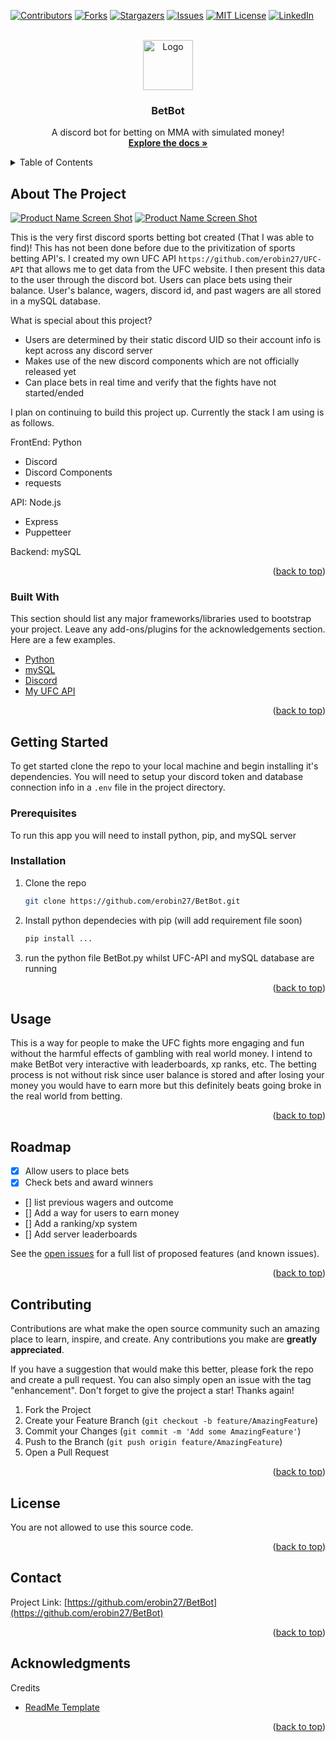 <div id="top"></div>
<!--
*** Thanks for checking out the Best-README-Template. If you have a suggestion
*** that would make this better, please fork the repo and create a pull request
*** or simply open an issue with the tag "enhancement".
*** Don't forget to give the project a star!
*** Thanks again! Now go create something AMAZING! :D
-->



<!-- PROJECT SHIELDS -->
<!--
*** I'm using markdown "reference style" links for readability.
*** Reference links are enclosed in brackets [ ] instead of parentheses ( ).
*** See the bottom of this document for the declaration of the reference variables
*** for contributors-url, forks-url, etc. This is an optional, concise syntax you may use.
*** https://www.markdownguide.org/basic-syntax/#reference-style-links
-->
[![Contributors][contributors-shield]][contributors-url]
[![Forks][forks-shield]][forks-url]
[![Stargazers][stars-shield]][stars-url]
[![Issues][issues-shield]][issues-url]
[![MIT License][license-shield]][license-url]
[![LinkedIn][linkedin-shield]][linkedin-url]



<!-- PROJECT LOGO -->
<br />
<div align="center">
  <a href="https://github.com/erobin27/BetBot">
    <img src="/images/BetBotLogo.png" alt="Logo" width="80" height="80">
  </a>

  <h3 align="center">BetBot</h3>

  <p align="center">
    A discord bot for betting on MMA with simulated money!
    <br />
    <a href="https://github.com/erobin27/BetBot"><strong>Explore the docs »</strong></a>
    <br />
  </p>
</div>



<!-- TABLE OF CONTENTS -->
<details>
  <summary>Table of Contents</summary>
  <ol>
    <li>
      <a href="#about-the-project">About The Project</a>
      <ul>
        <li><a href="#built-with">Built With</a></li>
      </ul>
    </li>
    <li>
      <a href="#getting-started">Getting Started</a>
      <ul>
        <li><a href="#prerequisites">Prerequisites</a></li>
        <li><a href="#installation">Installation</a></li>
      </ul>
    </li>
    <li><a href="#usage">Usage</a></li>
    <li><a href="#roadmap">Roadmap</a></li>
    <li><a href="#contributing">Contributing</a></li>
    <li><a href="#license">License</a></li>
    <li><a href="#contact">Contact</a></li>
    <li><a href="#acknowledgments">Acknowledgments</a></li>
  </ol>
</details>



<!-- ABOUT THE PROJECT -->
## About The Project

[![Product Name Screen Shot][product-screenshot]]()
[![Product Name Screen Shot][product-screenshot2]]()

This is the very first discord sports betting bot created (That I was able to find)! This has not been done before due to the privitization of sports betting API's. I created my own UFC API `https://github.com/erobin27/UFC-API` that allows me to get data from the UFC website. I then present this data to the user through the discord bot. Users can place bets using their balance. User's balance, wagers, discord id, and past wagers are all stored in a mySQL database.

What is special about this project?
* Users are determined by their static discord UID so their account info is kept across any discord server
* Makes use of the new discord components which are not officially released yet
* Can place bets in real time and verify that the fights have not started/ended

I plan on continuing to build this project up. Currently the stack I am using is as follows.

FrontEnd: Python
* Discord
* Discord Components
* requests

API: Node.js
* Express
* Puppetteer

Backend: mySQL

<p align="right">(<a href="#top">back to top</a>)</p>



### Built With

This section should list any major frameworks/libraries used to bootstrap your project. Leave any add-ons/plugins for the acknowledgements section. Here are a few examples.

* [Python](https://www.python.org/)
* [mySQL](https://www.mysql.com/)
* [Discord](https://discord.com/)
* [My UFC API](https://github.com/erobin27/UFC-API/)

<p align="right">(<a href="#top">back to top</a>)</p>



<!-- GETTING STARTED -->
## Getting Started

To get started clone the repo to your local machine and begin installing it's dependencies. You will need to setup your discord token and database connection info in a `.env` file in the project directory.

### Prerequisites

To run this app you will need to install python, pip, and mySQL server

### Installation

1. Clone the repo
   ```sh
   git clone https://github.com/erobin27/BetBot.git
   ```
2. Install python dependecies with pip (will add requirement file soon)
   ```sh
   pip install ...
   ```
3. run the python file BetBot.py whilst UFC-API and mySQL database are running

<p align="right">(<a href="#top">back to top</a>)</p>



<!-- USAGE EXAMPLES -->
## Usage

This is a way for people to make the UFC fights more engaging and fun without the harmful effects of gambling with real world money. I intend to make BetBot very interactive with leaderboards, xp ranks, etc. The betting process is not without risk since user balance is stored and after losing your money you would have to earn more but this definitely beats going broke in the real world from betting.

<p align="right">(<a href="#top">back to top</a>)</p>



<!-- ROADMAP -->
## Roadmap

- [x] Allow users to place bets
- [x] Check bets and award winners
- [] list previous wagers and outcome
- [] Add a way for users to earn money
- [] Add a ranking/xp system
- [] Add server leaderboards

See the [open issues](https://github.com/erobin27/BetBot/issues) for a full list of proposed features (and known issues).

<p align="right">(<a href="#top">back to top</a>)</p>



<!-- CONTRIBUTING -->
## Contributing

Contributions are what make the open source community such an amazing place to learn, inspire, and create. Any contributions you make are **greatly appreciated**.

If you have a suggestion that would make this better, please fork the repo and create a pull request. You can also simply open an issue with the tag "enhancement".
Don't forget to give the project a star! Thanks again!

1. Fork the Project
2. Create your Feature Branch (`git checkout -b feature/AmazingFeature`)
3. Commit your Changes (`git commit -m 'Add some AmazingFeature'`)
4. Push to the Branch (`git push origin feature/AmazingFeature`)
5. Open a Pull Request

<p align="right">(<a href="#top">back to top</a>)</p>



<!-- LICENSE -->
## License

You are not allowed to use this source code.

<p align="right">(<a href="#top">back to top</a>)</p>



<!-- CONTACT -->
## Contact

Project Link: [https://github.com/erobin27/BetBot](https://github.com/erobin27/BetBot)

<p align="right">(<a href="#top">back to top</a>)</p>



<!-- ACKNOWLEDGMENTS -->
## Acknowledgments

Credits

* [ReadMe Template](https://github.com/othneildrew/Best-README-Template/blob/master/README.md)
<!--
* [Choose an Open Source License](https://choosealicense.com)
* [GitHub Emoji Cheat Sheet](https://www.webpagefx.com/tools/emoji-cheat-sheet)
* [Malven's Flexbox Cheatsheet](https://flexbox.malven.co/)
* [Malven's Grid Cheatsheet](https://grid.malven.co/)
* [Img Shields](https://shields.io)
* [GitHub Pages](https://pages.github.com)
* [Font Awesome](https://fontawesome.com)
* [React Icons](https://react-icons.github.io/react-icons/search)
 -->
<p align="right">(<a href="#top">back to top</a>)</p>



<!-- MARKDOWN LINKS & IMAGES -->
<!-- https://www.markdownguide.org/basic-syntax/#reference-style-links -->
[contributors-shield]: https://img.shields.io/github/contributors/erobin27/BetBot.svg?style=for-the-badge
[contributors-url]: https://github.com/erobin27/BetBot/graphs/contributors
[forks-shield]: https://img.shields.io/github/forks/erobin27/BetBot.svg?style=for-the-badge
[forks-url]: https://github.com/erobin27/BetBot/network/members
[stars-shield]: https://img.shields.io/github/stars/erobin27/BetBot.svg?style=for-the-badge
[stars-url]: https://github.com/erobin27/BetBot/stargazers
[issues-shield]: https://img.shields.io/github/issues/erobin27/BetBot.svg?style=for-the-badge
[issues-url]: https://github.com/erobin27/BetBot/issues
[license-shield]: https://img.shields.io/github/license/erobin27/BetBot.svg?style=for-the-badge
[license-url]: https://github.com/erobin27/BetBot/blob/master/LICENSE.txt
[linkedin-shield]: https://img.shields.io/badge/-LinkedIn-black.svg?style=for-the-badge&logo=linkedin&colorB=555
[linkedin-url]: https://www.linkedin.com/in/elijah-robinson98/
[product-screenshot]: images/Screenshot.png
[product-screenshot2]: images/Screenshot2.png
